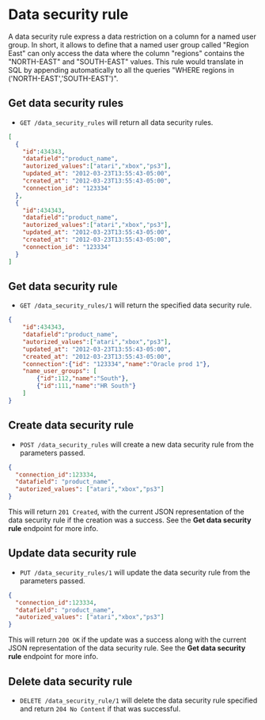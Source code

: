 Data security rule
==================
A data security rule express a data restriction on a column for a named user group. In short, it allows to define that a named user group called "Region East" can only access the data where the column "regions" contains the "NORTH-EAST" and "SOUTH-EAST" values.
This rule would translate in SQL by appending automatically to all the queries "WHERE regions in ('NORTH-EAST','SOUTH-EAST')".

Get data security rules
-----------------------

* `GET /data_security_rules` will return all data security rules.

```json
[
  {
    "id":434343,
    "datafield":"product_name",
    "autorized_values":["atari","xbox","ps3"],
    "updated_at": "2012-03-23T13:55:43-05:00",
    "created_at": "2012-03-23T13:55:43-05:00",
    "connection_id": "123334"
  },
  {
    "id":434343,
    "datafield":"product_name",
    "autorized_values":["atari","xbox","ps3"],
    "updated_at": "2012-03-23T13:55:43-05:00",
    "created_at": "2012-03-23T13:55:43-05:00",
    "connection_id": "123334"
  }
]
```


Get data security rule
----------------------

* `GET /data_security_rules/1` will return the specified data security rule.

```json
{
    "id":434343,
    "datafield":"product_name",
    "autorized_values":["atari","xbox","ps3"],
    "updated_at": "2012-03-23T13:55:43-05:00",
    "created_at": "2012-03-23T13:55:43-05:00",
    "connection":{"id": "123334","name":"Oracle prod 1"},
    "name_user_groups": [
    	{"id":112,"name":"South"},
    	{"id":111,"name":"HR South"}
    ]
}
```

Create data security rule
-------------------------

* `POST /data_security_rules` will create a new data security rule from the parameters passed.

```json
{
  "connection_id":123334,
  "datafield": "product_name",
  "autorized_values": ["atari","xbox","ps3"]
}
```

This will return `201 Created`, with the current JSON representation of the data security rule if the creation was a success. See the **Get data security rule** endpoint for more info. 


Update data security rule
-------------------------

* `PUT /data_security_rules/1` will update the data security rule from the parameters passed.

```json
{
  "connection_id":123334,
  "datafield": "product_name",
  "autorized_values": ["atari","xbox","ps3"]
}
```

This will return `200 OK` if the update was a success along with the current JSON representation of the data security rule. See the **Get data security rule** endpoint for more info.


Delete data security rule
-------------------------

* `DELETE /data_security_rule/1` will delete the data security rule specified and return `204 No Content` if that was successful.